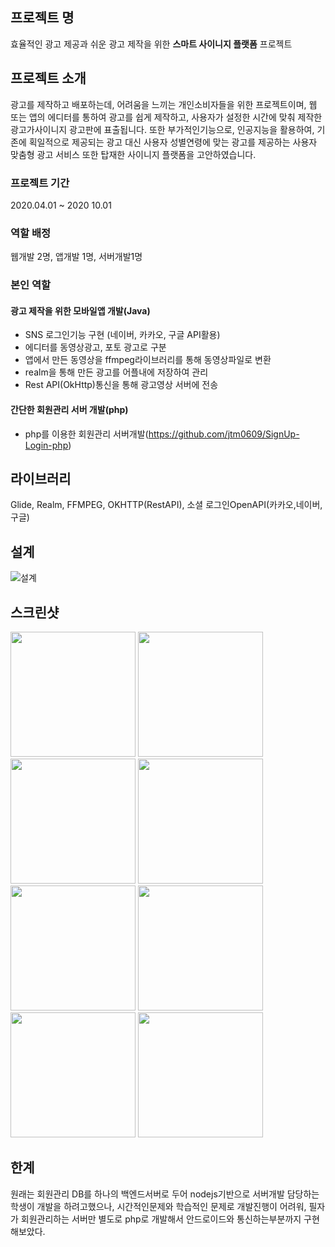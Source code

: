 ## 프로젝트 명

효율적인 광고 제공과 쉬운 광고 제작을 위한 **스마트 사이니지 플랫폼** 프로젝트 

## 프로젝트 소개

광고를 제작하고 배포하는데, 어려움을 느끼는 개인소비자들을 위한 프로젝트이며, 웹 또는 앱의 에디터를 통하여 광고를 쉽게 제작하고, 사용자가 설정한 시간에 맞춰
제작한 광고가사이니지 광고판에 표출됩니다. 또한 부가적인기능으로, 인공지능을 활용하여, 기존에 획일적으로 제공되는 광고 대신 사용자 성별연령에 맞는 광고를 제공하는 사용자 맞춤형 광고
서비스 또한 탑재한 사이니지 플랫폼을 고안하였습니다.

### 프로젝트 기간
2020.04.01 ~ 2020 10.01

### 역할 배정
웹개발 2명, 앱개발 1명, 서버개발1명

### 본인 역할

#### 광고 제작을 위한 모바일앱 개발(Java)
* SNS 로그인기능 구현 (네이버, 카카오, 구글 API활용)
* 에디터를 동영상광고, 포토 광고로 구분
* 앱에서 만든 동영상을 ffmpeg라이브러리를 통해 동영상파일로 변환
* realm을 통해 만든 광고를 어플내에 저장하여 관리
* Rest API(OkHttp)통신을 통해 광고영상 서버에 전송

#### 간단한 회원관리 서버 개발(php)
* php를 이용한 회원관리 서버개발(https://github.com/jtm0609/SignUp-Login-php)<br>
  

## 라이브러리
Glide, Realm, FFMPEG, OKHTTP(RestAPI), 소셜 로그인OpenAPI(카카오,네이버,구글)

## 설계
![설계](https://user-images.githubusercontent.com/48284360/97154811-b77feb80-17b7-11eb-90fa-e517eaa570fa.png)


## 스크린샷
<div>
<img width="200" src="https://user-images.githubusercontent.com/48284360/96737377-935b8d80-13f8-11eb-9be8-577fcd625c2c.jpg"> 
<img width="200" src="https://user-images.githubusercontent.com/48284360/96737395-96567e00-13f8-11eb-9c6b-e91c0d5aec52.jpg">
<img width="200" src="https://user-images.githubusercontent.com/48284360/96737404-99ea0500-13f8-11eb-9b3f-a5353806970c.jpg">
<img width="200" src="https://user-images.githubusercontent.com/48284360/96737417-9c4c5f00-13f8-11eb-9593-cd45c2f7f9f9.jpg">
<img width="200" src="https://user-images.githubusercontent.com/48284360/96737426-9f474f80-13f8-11eb-86c3-b99e723d15af.jpg">
<img width="200" src="https://user-images.githubusercontent.com/48284360/96737431-a2424000-13f8-11eb-91e2-e2079ff1f70e.jpg">
<img width="200" src="https://user-images.githubusercontent.com/48284360/97155794-36c1ef00-17b9-11eb-8742-8dd8e0f5e30c.jpg">
<img width="200" src="https://user-images.githubusercontent.com/48284360/97155780-345f9500-17b9-11eb-84b2-88a482427e4a.jpg">

</div>

## 한계
원래는 회원관리 DB를 하나의 백엔드서버로 두어 nodejs기반으로 서버개발 담당하는 학생이 개발을 하려고했으나, 시간적인문제와 학습적인 문제로 개발진행이 어려워, 필자가 회원관리하는 서버만 별도로 php로 개발해서 안드로이드와 통신하는부분까지 구현해보았다.
